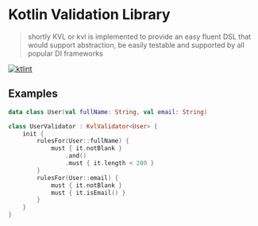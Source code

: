 # Kotlin Validation Library
> shortly KVL or kvl is implemented to provide an easy fluent DSL that would support abstraction, be easily testable and supported by all popular DI frameworks

[![ktlint](https://img.shields.io/badge/code%20style-%E2%9D%A4-FF4081.svg)](https://ktlint.github.io) 

## Examples
```kotlin
data class User(val fullName: String, val email: String) 

class UserValidator : KvlValidator<User> {
    init {
        rulesFor(User::fullName) {
            must { it.notBlank }
                .and()
                .must { it.length < 200 }
        }
        rulesFor(User::email) {
            must { it.notBlank }
            must { it.isEmail() }
        }
    }
}
```